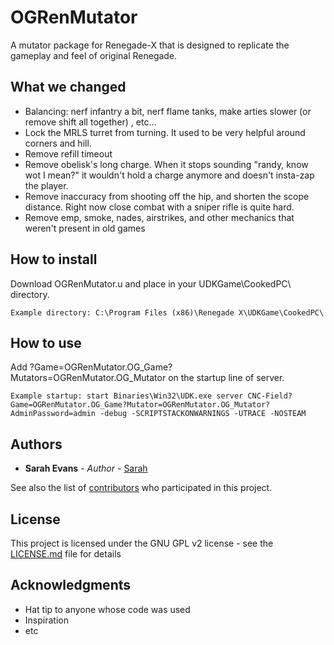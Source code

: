 # OGRenMutator
A mutator package for Renegade-X that is designed to replicate the gameplay and feel of original Renegade.

## What we changed

* Balancing: nerf infantry a bit, nerf flame tanks, make arties slower (or remove shift all together) , etc...
* Lock the MRLS turret from turning. It used to be very helpful around corners and hill.
* Remove refill timeout
* Remove obelisk's long charge. When it stops sounding "randy, know wot I mean?" it wouldn't hold a charge anymore and doesn't insta-zap the player.
* Remove inaccuracy from shooting off the hip, and shorten the scope distance. Right now close combat with a sniper rifle is quite hard.
* Remove emp, smoke, nades, airstrikes, and other mechanics that weren't present in old games

## How to install

Download OGRenMutator.u and place in your UDKGame\CookedPC\ directory.
```
Example directory: C:\Program Files (x86)\Renegade X\UDKGame\CookedPC\
```

## How to use

Add ?Game=OGRenMutator.OG_Game?Mutators=OGRenMutator.OG_Mutator on the startup line of server.
```
Example startup: start Binaries\Win32\UDK.exe server CNC-Field?Game=OGRenMutator.OG_Game?Mutator=OGRenMutator.OG_Mutator?AdminPassword=admin -debug -SCRIPTSTACKONWARNINGS -UTRACE -NOSTEAM

```

## Authors

* **Sarah Evans** - *Author* - [Sarah](https://github.com/sevans045)

See also the list of [contributors](https://github.com/sevans045/OGRenMutator/contributors) who participated in this project.

## License

This project is licensed under the GNU GPL v2 license - see the [LICENSE.md](https://github.com/sevans045/OGRenMutator/blob/master/LICENSE) file for details

## Acknowledgments

* Hat tip to anyone whose code was used
* Inspiration
* etc

